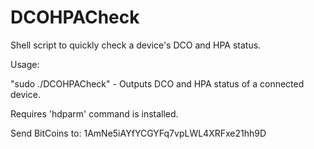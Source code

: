 # DCOHPACheck
Shell script to quickly check a device's DCO and HPA status.

Usage:

"sudo ./DCOHPACheck" - Outputs DCO and HPA status of a connected device.

Requires 'hdparm' command is installed.

Send BitCoins to: 1AmNe5iAYfYCGYFq7vpLWL4XRFxe21hh9D
